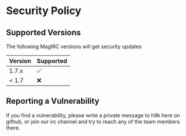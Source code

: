 # Security Policy

## Supported Versions

The following MagIRC versions will get security updates

| Version | Supported          |
| ------- | ------------------ |
| 1.7.x   | :white_check_mark: |
| < 1.7   | :x:                |

## Reporting a Vulnerability

If you find a vulnerability, please write a private message to h9k here on github, or join our irc channel and try to reach any of the team members there.

